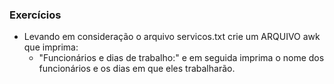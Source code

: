 ### Exercícios

* Levando em consideração o arquivo servicos.txt crie um ARQUIVO awk que imprima:
    * "Funcionários e dias de trabalho:" e em seguida imprima o nome dos funcionários e os dias em que eles trabalharão.
